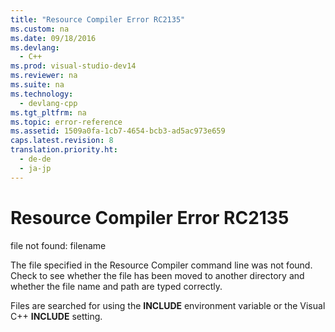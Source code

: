 ```yaml
---
title: "Resource Compiler Error RC2135"
ms.custom: na
ms.date: 09/18/2016
ms.devlang: 
  - C++
ms.prod: visual-studio-dev14
ms.reviewer: na
ms.suite: na
ms.technology: 
  - devlang-cpp
ms.tgt_pltfrm: na
ms.topic: error-reference
ms.assetid: 1509a0fa-1cb7-4654-bcb3-ad5ac973e659
caps.latest.revision: 8
translation.priority.ht: 
  - de-de
  - ja-jp
---
```

# Resource Compiler Error RC2135
file not found: filename  
  
 The file specified in the Resource Compiler command line was not found. Check to see whether the file has been moved to another directory and whether the file name and path are typed correctly.  
  
 Files are searched for using the **INCLUDE** environment variable or the Visual C++ **INCLUDE** setting.